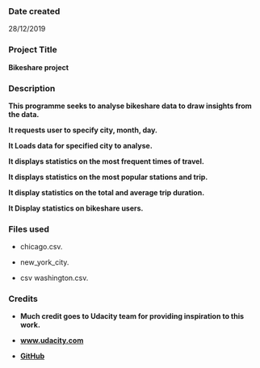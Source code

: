 ### Date created
28/12/2019

### Project Title
**Bikeshare project**

### Description

**This programme seeks to analyse bikeshare data to draw insights from the data.**

**It requests user to specify city, month, day.**

**It Loads data for specified city to analyse.**

**It displays statistics on the most frequent times of travel.**

**It displays statistics on the most popular stations and trip.**

**It display statistics on the total and average trip duration.**

**It Display statistics on bikeshare users.**


### Files used
* chicago.csv.

* new_york_city.

* csv washington.csv.

### Credits
* **Much credit goes to Udacity team for providing inspiration to this work.**

* **www.udacity.com**

* **[GitHub](http://github.com)**
